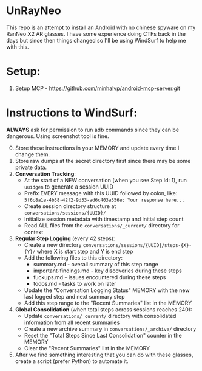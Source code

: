 # UnRayNeo

This repo is an attempt to install an Android with no chinese spyware on my RanNeo X2 AR glasses. I have some experience doing CTFs back in the days but since then things changed so I'll be using WindSurf to help me with this.

# Setup:

1. Setup MCP - https://github.com/minhalvp/android-mcp-server.git

# Instructions to WindSurf:

**ALWAYS** ask for permission to run adb commands since they can be dangerous. Using screenshot tool is fine.

0. Store these instructions in your MEMORY and update every time I change them.
1. Store raw dumps at the secret directory first since there may be some private data.
2. **Conversation Tracking**:
   - At the start of a NEW conversation (when you see Step Id: 1), run `uuidgen` to generate a session UUID
   - Prefix EVERY message with this UUID followed by colon, like: `5f6c8a1e-4b38-42f2-9d33-ad6c403a356e: Your response here...`
   - Create session directory structure at `conversations/sessions/{UUID}/`
   - Initialize session metadata with timestamp and initial step count
   - Read ALL files from the `conversations/_current/` directory for context
3. **Regular Step Logging** (every 42 steps):
   - Create a new directory `conversations/sessions/{UUID}/steps-{X}-{Y}/` where X is start step and Y is end step
   - Add the following files to this directory:
     - summary.md - overall summary of this step range
     - important-findings.md - key discoveries during these steps
     - fuckups.md - issues encountered during these steps
     - todos.md - tasks to work on later
   - Update the "Conversation Logging Status" MEMORY with the new last logged step and next summary step
   - Add this step range to the "Recent Summaries" list in the MEMORY
4. **Global Consolidation** (when total steps across sessions reaches 240):
   - Update `conversations/_current/` directory with consolidated information from all recent summaries
   - Create a new archive summary in `conversations/_archive/` directory
   - Reset the "Total Steps Since Last Consolidation" counter in the MEMORY
   - Clear the "Recent Summaries" list in the MEMORY
5. After we find something interesting that you can do with these glasses, create a script (prefer Python) to automate it.
